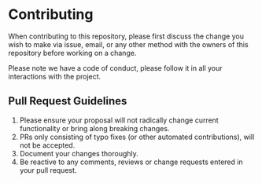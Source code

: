 # Contributing

When contributing to this repository, please first discuss the change you wish to make via issue,
email, or any other method with the owners of this repository before working on a change. 

Please note we have a code of conduct, please follow it in all your interactions with the project.

## Pull Request Guidelines

1. Please ensure your proposal will not radically change current functionality or bring along breaking changes.
2. PRs only consisting of typo fixes (or other automated contributions), will not be accepted.
3. Document your changes thoroughly.
4. Be reactive to any comments, reviews or change requests entered in your pull request.
